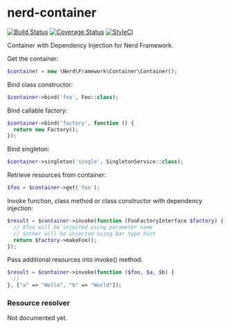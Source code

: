 # nerd-container
[![Build Status](https://travis-ci.org/nerd-framework/nerd-container.svg?branch=master)](https://travis-ci.org/nerd-framework/nerd-container)
[![Coverage Status](https://coveralls.io/repos/github/nerd-framework/nerd-container/badge.svg?branch=master)](https://coveralls.io/github/nerd-framework/nerd-container?branch=master)
[![StyleCI](https://styleci.io/repos/53842620/shield?branch=master)](https://styleci.io/repos/53842620)

Container with Dependency Injection for Nerd Framework.

Get the container:

```php
$container = new \Nerd\Framework\Container\Container();
```

Bind class constructor:

```php
$container->bind('foo', Foo::class);
```

Bind callable factory:

```php
$container->bind('factory', function () {
  return new Factory();
});
```

Bind singleton:

```php
$container->singleton('single', SingletonService::class);
```

Retrieve resources from container:

```php
$foo = $container->get('foo');
```

Invoke function, class method or class constructor with dependency injection:

```php
$result = $container->invoke(function (FooFactoryInterface $factory) {
  // $foo will be injected using parameter name
  // $other will be injected using Bar type hint
  return $factory->makeFoo();
});
```

Pass additional resources into invoke() method:

```php
$result = $container->invoke(function ($foo, $a, $b) {
  //
}, ["a" => "Hello", "b" => "World"]);
```

### Resource resolver
Not documented yet.
